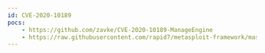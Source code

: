 ```yaml
---
id: CVE-2020-10189
pocs:
    - https://github.com/zavke/CVE-2020-10189-ManageEngine
    - https://raw.githubusercontent.com/rapid7/metasploit-framework/master/modules/exploits/windows/http/desktopcentral_deserialization.rb
---
```

